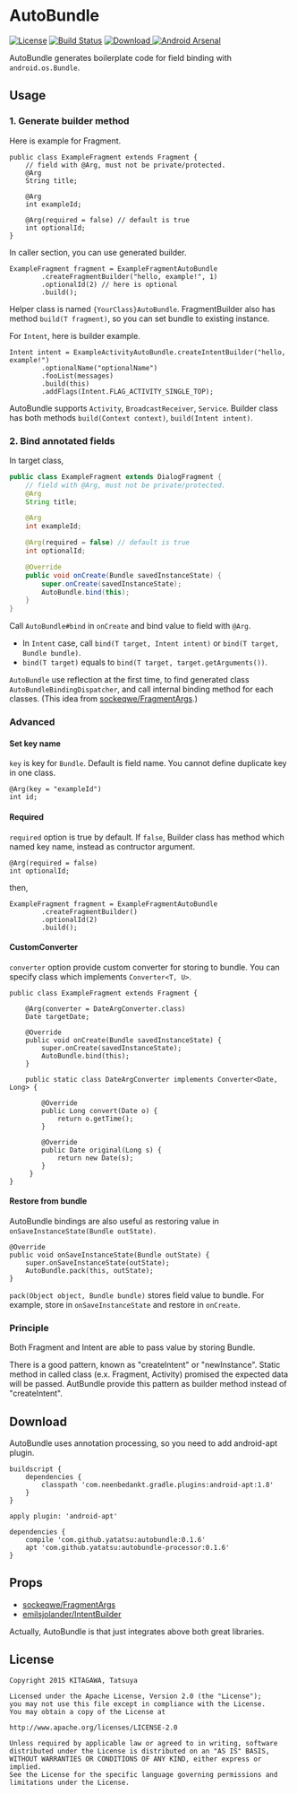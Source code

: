 # AutoBundle

[![License](https://img.shields.io/badge/license-Apache%202-blue.svg)](https://www.apache.org/licenses/LICENSE-2.0)
[![Build Status](https://travis-ci.org/yatatsu/AutoBundle.svg?branch=master)](https://travis-ci.org/yatatsu/AutoBundle)
[ ![Download](https://api.bintray.com/packages/yatatsu/maven/autobundle/images/download.svg) ](https://bintray.com/yatatsu/maven/autobundle/_latestVersion)
[![Android Arsenal](https://img.shields.io/badge/Android%20Arsenal-AutoBundle-brightgreen.svg?style=flat)](http://android-arsenal.com/details/1/2600)

AutoBundle generates boilerplate code for field binding with ``android.os.Bundle``. 

## Usage

### 1. Generate builder method

Here is example for Fragment.

```
public class ExampleFragment extends Fragment {
    // field with @Arg, must not be private/protected.
    @Arg
    String title;

    @Arg
    int exampleId;

    @Arg(required = false) // default is true
    int optionalId;
}
```

In caller section, you can use generated builder.

```
ExampleFragment fragment = ExampleFragmentAutoBundle
        .createFragmentBuilder("hello, example!", 1)
        .optionalId(2) // here is optional
        .build();
```

Helper class is named ``{YourClass}AutoBundle``.
FragmentBuilder also has method ``build(T fragment)``,
so you can set bundle to existing instance.

For ``Intent``, here is builder example.

```
Intent intent = ExampleActivityAutoBundle.createIntentBuilder("hello, example!")
        .optionalName("optionalName")
        .fooList(messages)
        .build(this)
        .addFlags(Intent.FLAG_ACTIVITY_SINGLE_TOP);
```

AutoBundle supports ``Activity``, ``BroadcastReceiver``, ``Service``.
Builder class has both methods ``build(Context context)``, ``build(Intent intent)``.

### 2. Bind annotated fields

In target class,

```ExampleFragment.java
public class ExampleFragment extends DialogFragment {
    // field with @Arg, must not be private/protected.
    @Arg
    String title;

    @Arg
    int exampleId;

    @Arg(required = false) // default is true
    int optionalId;

    @Override
    public void onCreate(Bundle savedInstanceState) {
        super.onCreate(savedInstanceState);
        AutoBundle.bind(this);
    }
}
```

Call ``AutoBundle#bind`` in ``onCreate`` and bind value to field with ``@Arg``.

- In ``Intent`` case, call ``bind(T target, Intent intent)`` or ``bind(T target, Bundle bundle)``.
- ``bind(T target)`` equals to ``bind(T target, target.getArguments())``.

``AutoBundle`` use reflection at the first time, to find generated class ``AutoBundleBindingDispatcher``,
and call internal binding method for each classes.
(This idea from [sockeqwe/FragmentArgs](https://github.com/sockeqwe/fragmentargs).)

### Advanced

#### Set key name

``key`` is key for ``Bundle``. Default is field name.
You cannot define duplicate key in one class.

```
@Arg(key = "exampleId")
int id;
```

#### Required

``required`` option is true by default.
If ``false``, Builder class has method which named key name, instead as contructor argument.

```
@Arg(required = false)
int optionalId;
```

then,

```
ExampleFragment fragment = ExampleFragmentAutoBundle
        .createFragmentBuilder()
        .optionalId(2)
        .build();
```

#### CustomConverter

``converter`` option provide custom converter for storing to bundle.
You can specify class which implements ``Converter<T, U>``.

```
public class ExampleFragment extends Fragment {

    @Arg(converter = DateArgConverter.class)
    Date targetDate;

    @Override
    public void onCreate(Bundle savedInstanceState) {
        super.onCreate(savedInstanceState);
        AutoBundle.bind(this);
    }

    public static class DateArgConverter implements Converter<Date, Long> {

        @Override
        public Long convert(Date o) {
            return o.getTime();
        }

        @Override
        public Date original(Long s) {
            return new Date(s);
        }
     }
}
```

#### Restore from bundle

AutoBundle bindings are also useful as restoring value in ``onSaveInstanceState(Bundle outState)``.

```
@Override
public void onSaveInstanceState(Bundle outState) {
    super.onSaveInstanceState(outState);
    AutoBundle.pack(this, outState);
}
```

``pack(Object object, Bundle bundle)`` stores field value to bundle.
For example, store in ``onSaveInstanceState`` and restore in ``onCreate``.

### Principle

Both Fragment and Intent are able to pass value by storing Bundle.

There is a good pattern, known as "createIntent" or "newInstance".
Static method in called class (e.x. Fragment, Activity) promised the expected data will be passed.
AutBundle provide this pattern as builder method instead of "createIntent".

## Download

AutoBundle uses annotation processing, so you need to add android-apt plugin.

```
buildscript {
    dependencies {
        classpath 'com.neenbedankt.gradle.plugins:android-apt:1.8'
    }
}

apply plugin: 'android-apt'

dependencies {
    compile 'com.github.yatatsu:autobundle:0.1.6'
    apt 'com.github.yatatsu:autobundle-processor:0.1.6'
}
```

## Props

- [sockeqwe/FragmentArgs](https://github.com/sockeqwe/fragmentargs)
- [emilsjolander/IntentBuilder](https://github.com/emilsjolander/IntentBuilder)

Actually, AutoBundle is that just integrates above both great libraries.

## License

```
Copyright 2015 KITAGAWA, Tatsuya

Licensed under the Apache License, Version 2.0 (the "License");
you may not use this file except in compliance with the License.
You may obtain a copy of the License at

http://www.apache.org/licenses/LICENSE-2.0

Unless required by applicable law or agreed to in writing, software
distributed under the License is distributed on an "AS IS" BASIS,
WITHOUT WARRANTIES OR CONDITIONS OF ANY KIND, either express or implied.
See the License for the specific language governing permissions and
limitations under the License.
```
